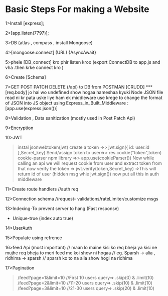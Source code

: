 # Basic Steps For making a Website

1>Install [express];

2>[app.listen(7797)];

3>DB (atlas , compass , install Mongoose)

4>[mongoose.connect] (URL) {AsyncAwait}

5>phele [DB_connect] kro phir listen kroo (export ConnectDB to app.js and vha .then krke connect kro )

6>Create [Schema]

7>GET POST PATCH DELETE (/api) to DB from POSTMAN
[CRUDD]
\*\*\*
[req.body] jo hai wo undefined show hogaa hameshaa kyuki Node JSON file read ni kr pata uske liye ham ek middleware use krege to change
the format of JSON into JS object using Express_in_Built_Middleware :
[app.use(express.json())]

8>Validation , Data sanitization (mostly used in Post Patch Api)

9>Encryption

10>JWT

> instal jsonwebtoken(jwt)
> create a token =>> jwt.sign({ id: user.id },Secret_key)
> Send/assign token to user=>> res.cookie("token",token)
> cookie-parser npm library =>> app.use(cookieParser())
> Now while calling an api we will request cookie from user and extract token from that
> now verify the token => jwt.verify(token,Secret_key) =>This will return id of user (hidden msg whie jwt.sign())
> now put all this in auth middleware

11>Create route handlers //auth req

12>Connection schema
//request- validations/rateLimiter/customize msgs

13>Indexing-To prevent server to hang (Fast response)

- Unique-true (index auto true)

14>UserAuth

15>Populate using refrence

16>feed Api (most important)
// maan lo maine kisi ko req bheja ya kisi ne mujhe req bheja to meri feed me koi show ni hogaa
// eg. Sparsh -> alia , ridhima -> sparsh
// sparsh ko to na alia show hogi na ridhima

17>Pagination

> /feed?page=1&limit=10 //First 10 users query=> .skip(0) & .limit(10)
> /feed?page=2&limit=10 //11-20 users query=> .skip(10) & .limit(10)
> /feed?page=3&limit=10 //21-30 users query=> .skip(20) & .limit(10)

